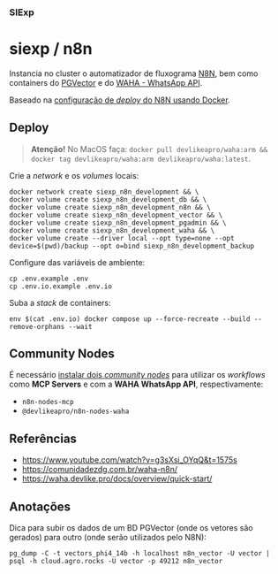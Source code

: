 ### SIExp
# siexp / n8n

Instancia no cluster o automatizador de fluxograma [N8N](https://n8n.io), bem como containers do [PGVector](https://github.com/pgvector/pgvector) e do [WAHA - WhatsApp API](https://waha.devlike.pro).

Baseado na [configuração de _deploy_ do N8N usando Docker](https://docs.n8n.io/hosting/installation/server-setups/docker-compose/).

## Deploy

> **Atenção!** No MacOS faça: `docker pull devlikeapro/waha:arm && docker tag devlikeapro/waha:arm devlikeapro/waha:latest`.

Crie a _network_ e os _volumes_ locais:

```
docker network create siexp_n8n_development && \ 
docker volume create siexp_n8n_development_db && \
docker volume create siexp_n8n_development_n8n && \
docker volume create siexp_n8n_development_vector && \
docker volume create siexp_n8n_development_pgadmin && \
docker volume create siexp_n8n_development_waha && \
docker volume create --driver local --opt type=none --opt device=$(pwd)/backup --opt o=bind siexp_n8n_development_backup
```

Configure das variáveis de ambiente:

```
cp .env.example .env
cp .env.io.example .env.io
```

Suba a _stack_ de containers:

```
env $(cat .env.io) docker compose up --force-recreate --build --remove-orphans --wait
```

## Community Nodes

É necessário [instalar dois _community nodes_](https://docs.n8n.io/integrations/community-nodes/installation/gui-install/#install-a-community-node) para utilizar os _workflows_ como **MCP Servers** e com a **WAHA WhatsApp API**, respectivamente:

- `n8n-nodes-mcp`
- `@devlikeapro/n8n-nodes-waha`

## Referências

- https://www.youtube.com/watch?v=g3sXsi_OYqQ&t=1575s
- https://comunidadezdg.com.br/waha-n8n/
- https://waha.devlike.pro/docs/overview/quick-start/

## Anotações

Dica para subir os dados de um BD PGVector (onde os vetores são gerados) para outro (onde serão utilizados pelo N8N):

```
pg_dump -C -t vectors_phi4_14b -h localhost n8n_vector -U vector | psql -h cloud.agro.rocks -U vector -p 49212 n8n_vector
```
